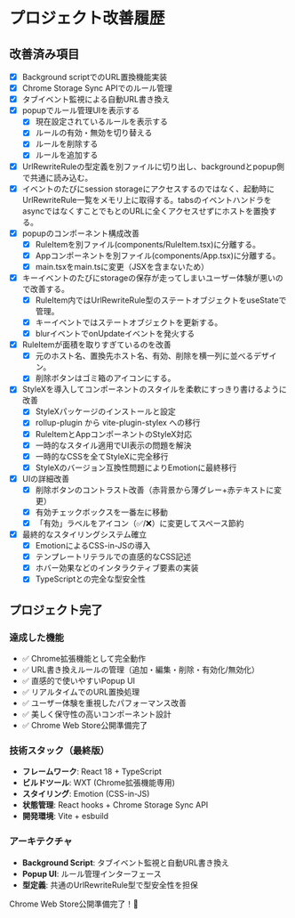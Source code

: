 # プロジェクト改善履歴

## 改善済み項目

- [x] Background scriptでのURL置換機能実装
- [x] Chrome Storage Sync APIでのルール管理
- [x] タブイベント監視による自動URL書き換え
- [x] popupでルール管理UIを表示する
    - [x] 現在設定されているルールを表示する
    - [x] ルールの有効・無効を切り替える
    - [x] ルールを削除する
    - [x] ルールを追加する
- [x] UrlRewriteRuleの型定義を別ファイルに切り出し、backgroundとpopup側で共通に読み込む。
- [x] イベントのたびにsession storageにアクセスするのではなく、起動時にUrlRewriteRule一覧をメモリ上に取得する。tabsのイベントハンドラをasyncではなくすことでもとのURLに全くアクセスせずにホストを置換する。
- [x] popupのコンポーネント構成改善
    - [x] RuleItemを別ファイル(components/RuleItem.tsx)に分離する。
    - [x] Appコンポーネントを別ファイル(components/App.tsx)に分離する。
    - [x] main.tsxをmain.tsに変更（JSXを含まないため）
- [x] キーイベントのたびにstorageの保存が走ってしまいユーザー体験が悪いので改善する。
    - [x] RuleItem内ではUrlRewriteRule型のステートオブジェクトをuseStateで管理。
    - [x] キーイベントではステートオブジェクトを更新する。
    - [x] blurイベントでonUpdateイベントを発火する

- [x] RuleItemが面積を取りすぎているのを改善
   - [x] 元のホスト名、置換先ホスト名、有効、削除を横一列に並べるデザイン。
   - [x] 削除ボタンはゴミ箱のアイコンにする。
- [x] StyleXを導入してコンポーネントのスタイルを柔軟にすっきり書けるように改善
   - [x] StyleXパッケージのインストールと設定
   - [x] rollup-plugin から vite-plugin-stylex への移行
   - [x] RuleItemとAppコンポーネントのStyleX対応
   - [x] 一時的なスタイル適用でUI表示の問題を解決
   - [x] 一時的なCSSを全てStyleXに完全移行
   - [x] StyleXのバージョン互換性問題によりEmotionに最終移行
- [x] UIの詳細改善
   - [x] 削除ボタンのコントラスト改善（赤背景から薄グレー+赤テキストに変更）
   - [x] 有効チェックボックスを一番左に移動
   - [x] 「有効」ラベルをアイコン（✅/❌）に変更してスペース節約
- [x] 最終的なスタイリングシステム確立
   - [x] EmotionによるCSS-in-JSの導入
   - [x] テンプレートリテラルでの直感的なCSS記述
   - [x] ホバー効果などのインタラクティブ要素の実装
   - [x] TypeScriptとの完全な型安全性

## プロジェクト完了

### 達成した機能
- ✅ Chrome拡張機能として完全動作
- ✅ URL書き換えルールの管理（追加・編集・削除・有効化/無効化）
- ✅ 直感的で使いやすいPopup UI
- ✅ リアルタイムでのURL置換処理
- ✅ ユーザー体験を重視したパフォーマンス改善
- ✅ 美しく保守性の高いコンポーネント設計
- ✅ Chrome Web Store公開準備完了

### 技術スタック（最終版）
- **フレームワーク**: React 18 + TypeScript
- **ビルドツール**: WXT (Chrome拡張機能専用)
- **スタイリング**: Emotion (CSS-in-JS)
- **状態管理**: React hooks + Chrome Storage Sync API
- **開発環境**: Vite + esbuild

### アーキテクチャ
- **Background Script**: タブイベント監視と自動URL書き換え
- **Popup UI**: ルール管理インターフェース
- **型定義**: 共通のUrlRewriteRule型で型安全性を担保

Chrome Web Store公開準備完了！🎉
